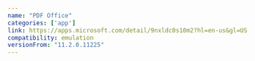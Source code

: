 ```yaml
---
name: "PDF Office"
categories: ['app']
link: https://apps.microsoft.com/detail/9nxldc0s10m2?hl=en-us&gl=US
compatibility: emulation
versionFrom: "11.2.0.11225"
---
```


